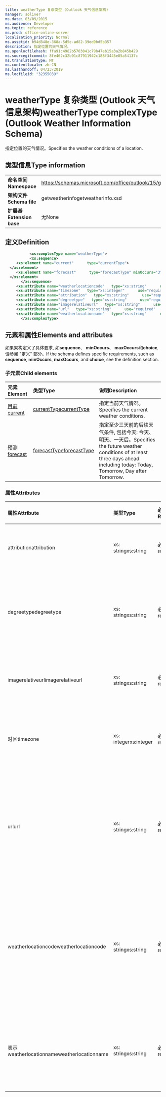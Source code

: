 ```yaml
---
title: weatherType 复杂类型 (Outlook 天气信息架构)
manager: soliver
ms.date: 03/09/2015
ms.audience: Developer
ms.topic: reference
ms.prod: office-online-server
localization_priority: Normal
ms.assetid: b94d848e-868a-5d5e-ad82-39ed9bd5b357
description: 指定位置的天气情况。
ms.openlocfilehash: ffa91c4982b5703041c79b47eb15a3a2b845b429
ms.sourcegitcommit: 8fe462c32b91c87911942c188f3445e85a54137c
ms.translationtype: MT
ms.contentlocale: zh-CN
ms.lasthandoff: 04/23/2019
ms.locfileid: "32355039"
---
```

# <a name="weathertype-complextype-outlook-weather-information-schema"></a><span data-ttu-id="574e6-103">weatherType 复杂类型 (Outlook 天气信息架构)</span><span class="sxs-lookup"><span data-stu-id="574e6-103">weatherType complexType (Outlook Weather Information Schema)</span></span>

<span data-ttu-id="574e6-104">指定位置的天气情况。</span><span class="sxs-lookup"><span data-stu-id="574e6-104">Specifies the weather conditions of a location.</span></span>
  
## <a name="type-information"></a><span data-ttu-id="574e6-105">类型信息</span><span class="sxs-lookup"><span data-stu-id="574e6-105">Type information</span></span>

|||
|:-----|:-----|
|<span data-ttu-id="574e6-106">**命名空间**</span><span class="sxs-lookup"><span data-stu-id="574e6-106">**Namespace**</span></span> <br/> |https://schemas.microsoft.com/office/outlook/15/getweatherinfo.xsd  <br/> |
|<span data-ttu-id="574e6-107">**架构文件**</span><span class="sxs-lookup"><span data-stu-id="574e6-107">**Schema file**</span></span> <br/> |<span data-ttu-id="574e6-108">getweatherinfo</span><span class="sxs-lookup"><span data-stu-id="574e6-108">getweatherinfo.xsd</span></span>  <br/> |
|<span data-ttu-id="574e6-109">**扩展基**</span><span class="sxs-lookup"><span data-stu-id="574e6-109">**Extension base**</span></span> <br/> |<span data-ttu-id="574e6-110">无</span><span class="sxs-lookup"><span data-stu-id="574e6-110">None</span></span>  <br/> |
   
## <a name="definition"></a><span data-ttu-id="574e6-111">定义</span><span class="sxs-lookup"><span data-stu-id="574e6-111">Definition</span></span>

```XML
           <xs:complexType name="weatherType">
           <xs:sequence>
     <xs:element name="current"      type="currentType">
  </xs:element>  
     <xs:element name="forecast"      type="forecastType" minOccurs="3"     maxOccurs="unbounded"    >
  </xs:element>  
       </xs:sequence>
     <xs:attribute name="weatherlocationcode"   type="xs:string"      use="required"     />
     <xs:attribute name="timezone"   type="xs:integer"      use="required"     />
     <xs:attribute name="attribution"   type="xs:string"      use="required"     />
     <xs:attribute name="degreetype"   type="xs:string"      use="required"     />
     <xs:attribute name="imagerelativeurl"   type="xs:string"      use="required"     />
     <xs:attribute name="url"   type="xs:string"      use="required"     />
     <xs:attribute name="weatherlocationname"   type="xs:string"      use="required"     />
       </xs:complexType>

```

## <a name="elements-and-attributes"></a><span data-ttu-id="574e6-112">元素和属性</span><span class="sxs-lookup"><span data-stu-id="574e6-112">Elements and attributes</span></span>

<span data-ttu-id="574e6-113">如果架构定义了具体要求, 如**sequence**、 **minOccurs**、 **maxOccurs**和**choice**, 请参阅 "定义" 部分。</span><span class="sxs-lookup"><span data-stu-id="574e6-113">If the schema defines specific requirements, such as **sequence**, **minOccurs**, **maxOccurs**, and **choice**, see the definition section.</span></span> 
  
### <a name="child-elements"></a><span data-ttu-id="574e6-114">子元素</span><span class="sxs-lookup"><span data-stu-id="574e6-114">Child elements</span></span>

|<span data-ttu-id="574e6-115">**元素**</span><span class="sxs-lookup"><span data-stu-id="574e6-115">**Element**</span></span>|<span data-ttu-id="574e6-116">**类型**</span><span class="sxs-lookup"><span data-stu-id="574e6-116">**Type**</span></span>|<span data-ttu-id="574e6-117">**说明**</span><span class="sxs-lookup"><span data-stu-id="574e6-117">**Description**</span></span>|
|:-----|:-----|:-----|
|[<span data-ttu-id="574e6-118">目前</span><span class="sxs-lookup"><span data-stu-id="574e6-118">current</span></span>](current-element-weathertype-complextypeoutlook-weather-information-schema.md) <br/> |[<span data-ttu-id="574e6-119">currentType</span><span class="sxs-lookup"><span data-stu-id="574e6-119">currentType</span></span>](currenttype-complextype-outlook-weather-information-schema.md) <br/> |<span data-ttu-id="574e6-120">指定当前天气情况。</span><span class="sxs-lookup"><span data-stu-id="574e6-120">Specifies the current weather conditions.</span></span>  <br/> |
|[<span data-ttu-id="574e6-121">预测</span><span class="sxs-lookup"><span data-stu-id="574e6-121">forecast</span></span>](forecast-element-weathertype-complextypeoutlook-weather-information-schema.md) <br/> |[<span data-ttu-id="574e6-122">forecastType</span><span class="sxs-lookup"><span data-stu-id="574e6-122">forecastType</span></span>](forecasttype-complextype-outlook-weather-information-schema.md) <br/> |<span data-ttu-id="574e6-123">指定至少三天前的后续天气条件, 包括今天: 今天、明天、一天后。</span><span class="sxs-lookup"><span data-stu-id="574e6-123">Specifies the future weather conditions of at least three days ahead including today: Today, Tomorrow, Day after Tomorrow.</span></span>  <br/> |
   
### <a name="attributes"></a><span data-ttu-id="574e6-124">属性</span><span class="sxs-lookup"><span data-stu-id="574e6-124">Attributes</span></span>

|<span data-ttu-id="574e6-125">**属性**</span><span class="sxs-lookup"><span data-stu-id="574e6-125">**Attribute**</span></span>|<span data-ttu-id="574e6-126">**类型**</span><span class="sxs-lookup"><span data-stu-id="574e6-126">**Type**</span></span>|<span data-ttu-id="574e6-127">**必需**</span><span class="sxs-lookup"><span data-stu-id="574e6-127">**Required**</span></span>|<span data-ttu-id="574e6-128">**描述**</span><span class="sxs-lookup"><span data-stu-id="574e6-128">**Description**</span></span>|<span data-ttu-id="574e6-129">**可能的值**</span><span class="sxs-lookup"><span data-stu-id="574e6-129">**Possible values**</span></span>|
|:-----|:-----|:-----|:-----|:-----|
|<span data-ttu-id="574e6-130">attribution</span><span class="sxs-lookup"><span data-stu-id="574e6-130">attribution</span></span>  <br/> |<span data-ttu-id="574e6-131">xs: string</span><span class="sxs-lookup"><span data-stu-id="574e6-131">xs:string</span></span>  <br/> |<span data-ttu-id="574e6-132">必需</span><span class="sxs-lookup"><span data-stu-id="574e6-132">required</span></span>  <br/> |<span data-ttu-id="574e6-133">指定天气信息的来源。</span><span class="sxs-lookup"><span data-stu-id="574e6-133">Specifies the source of the weather information.</span></span>  <br/> |<span data-ttu-id="574e6-134">类型 xs: string 的值</span><span class="sxs-lookup"><span data-stu-id="574e6-134">A value of the type xs:string</span></span>  <br/> |
|<span data-ttu-id="574e6-135">degreetype</span><span class="sxs-lookup"><span data-stu-id="574e6-135">degreetype</span></span>  <br/> |<span data-ttu-id="574e6-136">xs: string</span><span class="sxs-lookup"><span data-stu-id="574e6-136">xs:string</span></span>  <br/> |<span data-ttu-id="574e6-137">必需</span><span class="sxs-lookup"><span data-stu-id="574e6-137">required</span></span>  <br/> |<span data-ttu-id="574e6-138">指定位置温度的单位 (例如, 摄氏温度)。</span><span class="sxs-lookup"><span data-stu-id="574e6-138">Specifies the unit for the temperature of the location for example, Celsius.</span></span>  <br/> |<span data-ttu-id="574e6-139">C、F</span><span class="sxs-lookup"><span data-stu-id="574e6-139">C, F</span></span>  <br/> |
|<span data-ttu-id="574e6-140">imagerelativeurl</span><span class="sxs-lookup"><span data-stu-id="574e6-140">imagerelativeurl</span></span>  <br/> |<span data-ttu-id="574e6-141">xs: string</span><span class="sxs-lookup"><span data-stu-id="574e6-141">xs:string</span></span>  <br/> |<span data-ttu-id="574e6-142">必需</span><span class="sxs-lookup"><span data-stu-id="574e6-142">required</span></span>  <br/> |<span data-ttu-id="574e6-143">指定位置的图像的 URL。</span><span class="sxs-lookup"><span data-stu-id="574e6-143">Specifies the URL of the image for the location.</span></span>  <br/> |<span data-ttu-id="574e6-144">类型 xs: string 的值</span><span class="sxs-lookup"><span data-stu-id="574e6-144">A value of the type xs:string</span></span>  <br/> |
|<span data-ttu-id="574e6-145">时区</span><span class="sxs-lookup"><span data-stu-id="574e6-145">timezone</span></span>  <br/> |<span data-ttu-id="574e6-146">xs: integer</span><span class="sxs-lookup"><span data-stu-id="574e6-146">xs:integer</span></span>  <br/> |<span data-ttu-id="574e6-147">必需</span><span class="sxs-lookup"><span data-stu-id="574e6-147">required</span></span>  <br/> |<span data-ttu-id="574e6-148">指定 GMT 偏移量。</span><span class="sxs-lookup"><span data-stu-id="574e6-148">Specifies the GMT offset.</span></span>  <br/> |<span data-ttu-id="574e6-149">介于-11 和12之间的值 (含)</span><span class="sxs-lookup"><span data-stu-id="574e6-149">A value between -11 and 12 inclusive</span></span>  <br/> |
|<span data-ttu-id="574e6-150">url</span><span class="sxs-lookup"><span data-stu-id="574e6-150">url</span></span>  <br/> |<span data-ttu-id="574e6-151">xs: string</span><span class="sxs-lookup"><span data-stu-id="574e6-151">xs:string</span></span>  <br/> |<span data-ttu-id="574e6-152">必需</span><span class="sxs-lookup"><span data-stu-id="574e6-152">required</span></span>  <br/> |<span data-ttu-id="574e6-153">指定包含指定位置的天气信息的天气服务网页的 URL。</span><span class="sxs-lookup"><span data-stu-id="574e6-153">Specifies the URL for the web page of the weather service that contains weather information for the specified location.</span></span>  <br/> |<span data-ttu-id="574e6-154">类型 xs: string 的值</span><span class="sxs-lookup"><span data-stu-id="574e6-154">A value of the type xs:string</span></span>  <br/> |
|<span data-ttu-id="574e6-155">weatherlocationcode</span><span class="sxs-lookup"><span data-stu-id="574e6-155">weatherlocationcode</span></span>  <br/> |<span data-ttu-id="574e6-156">xs: string</span><span class="sxs-lookup"><span data-stu-id="574e6-156">xs:string</span></span>  <br/> |<span data-ttu-id="574e6-157">必需</span><span class="sxs-lookup"><span data-stu-id="574e6-157">required</span></span>  <br/> |<span data-ttu-id="574e6-158">指定与用于区分具有相同名称的多个位置的位置相关联的代码。</span><span class="sxs-lookup"><span data-stu-id="574e6-158">Specifies the code that is associated with the location used to distinguish multiple location that have the same name.</span></span>  <br/> |<span data-ttu-id="574e6-159">类型 xs: string 的值</span><span class="sxs-lookup"><span data-stu-id="574e6-159">A value of the type xs:string</span></span>  <br/> |
|<span data-ttu-id="574e6-160">表示 weatherlocationname</span><span class="sxs-lookup"><span data-stu-id="574e6-160">weatherlocationname</span></span>  <br/> |<span data-ttu-id="574e6-161">xs: string</span><span class="sxs-lookup"><span data-stu-id="574e6-161">xs:string</span></span>  <br/> |<span data-ttu-id="574e6-162">必需</span><span class="sxs-lookup"><span data-stu-id="574e6-162">required</span></span>  <br/> |<span data-ttu-id="574e6-163">指定在下拉控件中显示的位置的名称。</span><span class="sxs-lookup"><span data-stu-id="574e6-163">Specifies the name of the location that appears in the drop-down control.</span></span>  <br/> |<span data-ttu-id="574e6-164">类型 xs: string 的值</span><span class="sxs-lookup"><span data-stu-id="574e6-164">A value of the type xs:string</span></span>  <br/> |
   

